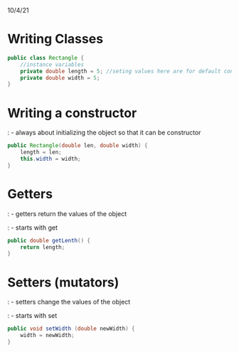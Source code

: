 10/4/21
# Writing Classes
```Java
public class Rectangle {
    //instance variables
    private double length = 5; //seting values here are for default constructor
    private double width = 5;
}
```

# Writing a constructor

: - always about initializing the object so that it can be constructor

```Java
public Rectangle(double len, double width) {
    length = len;
    this.width = width;
}
```
# Getters

: - getters return the values of the object

: - starts with get

```Java
public double getLenth() {
    return length;
}
```

# Setters (mutators)

: - setters change the values of the object

: - starts with set

```Java
public void setWidth (double newWidth) {
    width = newWidth;
}
```